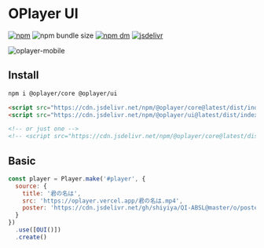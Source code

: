 # OPlayer UI

[![npm](https://img.shields.io/npm/v/@oplayer/ui?style=flat-square&label=@oplayer/ui)](https://www.npmjs.com/package/@oplayer/ui)
![npm bundle size](https://img.shields.io/bundlephobia/minzip/@oplayer/ui?style=flat-square)
[![npm dm](https://img.shields.io/npm/dm/@oplayer/ui?style=flat-square)](https://www.npmjs.com/package/@oplayer/ui)
[![jsdelivr](https://data.jsdelivr.com/v1/package/npm/@oplayer/ui/badge)](https://www.jsdelivr.com/package/npm/@oplayer/ui)

![oplayer-mobile](https://github.com/shiyiya/oplayer/raw/main/packages/ui/oplayer-ui-mobile.jpg)

## Install

```bash
npm i @oplayer/core @oplayer/ui
```

```html
<script src="https://cdn.jsdelivr.net/npm/@oplayer/core@latest/dist/index.min.js"></script>
<script src="https://cdn.jsdelivr.net/npm/@oplayer/ui@latest/dist/index.core.js"></script>

<!-- or just one -->
<!-- <script src="https://cdn.jsdelivr.net/npm/@oplayer/core@latest/dist/index.ui.js"></script> -->
```

## Basic

```js
const player = Player.make('#player', {
  source: {
    title: '君の名は',
    src: 'https://oplayer.vercel.app/君の名は.mp4',
    poster: 'https://cdn.jsdelivr.net/gh/shiyiya/QI-ABSL@master/o/poster.png'
  }
})
  .use([OUI()])
  .create()
```
